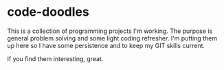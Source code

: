 code-doodles
============

This is a collection of programming projects I'm working.  The purpose is general problem
solving and some light coding refresher.  I'm putting them up here so I have some persistence
and to keep my GIT skills current.  

If you find them interesting, great.
